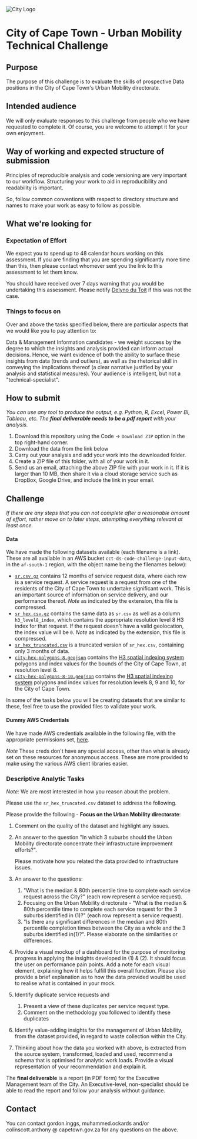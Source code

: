 
<img src="img/city_emblem.png" alt="City Logo"/>

# City of Cape Town - Urban Mobility Technical Challenge

## Purpose

The purpose of this challenge is to evaluate the skills of prospective Data positions in the City of Cape Town's Urban Mobility directorate. 

## Intended audience

We will only evaluate responses to this challenge from people who we have requested to complete it. Of course, you are welcome to attempt it for your own enjoyment.

## Way of working and expected structure of submission
Principles of reproducible analysis and code versioning are very important to our workflow. Structuring your work to aid in reproducibility and readability is important. 

So, follow common conventions with respect to directory structure and names to make your work as easy to follow as possible.

## What we're looking for
### Expectation of Effort
We expect you to spend up to 48 calendar hours working on this assessment. If you are finding that you are spending significantly more time than this, then please contact whomever sent you the link to this assessment to let them know.

You should have received over 7 days warning that you would be undertaking this assessment. Please notify [Delyno du Toit](delyno.dutoit@capetown.gov.za) if this was not the case.

### Things to focus on
Over and above the tasks specified below, there are particular aspects that we would like you to pay attention to:

Data & Management Information candidates - we weight success by the degree to which the insights and analysis provided can inform actual decisions. Hence, we want evidence of both the ability to surface these insights from data (trends and outliers), as well as the rhetorical skill in conveying the implications thereof (a clear narrative justified by your analysis and statistical measures). Your audience is intelligent, but not a "technical-specialist".

## How to submit
*You can use any tool to produce the output, e.g. Python, R, Excel, Power BI, Tableau, etc.* 
*The **final deliverable needs to be a pdf report** with your analysis.*

1. Download this repository using the Code -> `Download ZIP` option in the top right-hand corner.
2. Download the data from the link below
3. Carry out your analysis and add your work into the downloaded folder.
6. Create a ZIP file of this folder, with all of your work in it.
7. Send us an email, attaching the above ZIP file with your work in it. If it is larger than 10 MB, then share it via a cloud storage service such as DropBox, Google Drive, and include the link in your email. 

## Challenge
*If there are any steps that you can not complete after a reasonable amount of effort, rather move on to later steps, attempting everything relevant at least once.*

#### Data
We have made the following datasets available (each filename is a link). These are all available in an AWS bucket `cct-ds-code-challenge-input-data`, in the `af-south-1` region, with the object name being the filenames below):
* [`sr.csv.gz`](https://cct-ds-code-challenge-input-data.s3.af-south-1.amazonaws.com/sr.csv.gz) contains 12 months of service request data, where each row is a service request. A service request is a request from one of the residents of the City of Cape Town to undertake significant work. This is an important source of information on service delivery, and our performance thereof. *Note* as indicated by the extension, this file is compressed.
* [`sr_hex.csv.gz`](https://cct-ds-code-challenge-input-data.s3.af-south-1.amazonaws.com/sr_hex.csv.gz) contains the same data as `sr.csv` as well as a column `h3_level8_index`, which contains the appropriate resolution level 8 H3 index for that request. If the request doesn't have a valid geolocation, the index value will be `0`. *Note* as indicated by the extension, this file is compressed.
* [`sr_hex_truncated.csv`](https://cct-ds-code-challenge-input-data.s3.af-south-1.amazonaws.com/sr_hex_truncated.csv) is a truncated version of `sr_hex.csv`, containing only 3 months of data.
* [`city-hex-polygons-8.geojson`](https://cct-ds-code-challenge-input-data.s3.af-south-1.amazonaws.com/city-hex-polygons-8.geojson) contains the [H3 spatial indexing system](https://h3geo.org/) polygons and index values for the bounds of the City of Cape Town, at resolution level 8.
* [`city-hex-polygons-8-10.geojson`](https://cct-ds-code-challenge-input-data.s3.af-south-1.amazonaws.com/city-hex-polygons-8-10.geojson) contains the [H3 spatial indexing system](https://h3geo.org/) polygons and index values for resolution levels 8, 9 and 10, for the City of Cape Town.

In some of the tasks below you will be creating datasets that are similar to these, feel free to use the provided files to validate your work.

#### Dummy AWS Credentials
We have made AWS credentials available in the following file, with the appropriate permissions set, [here](https://cct-ds-code-challenge-input-data.s3.af-south-1.amazonaws.com/ds_code_challenge_creds.json).

*Note* These creds don't have any special access, other than what is already set on these resources for anonymous access. These are more provided to make using the various AWS client libraries easier.

### Descriptive Analytic Tasks 
*Note:* We are most interested in how you reason about the problem.

Please use the `sr_hex_truncated.csv` dataset to address the following.

Please provide the following - **Focus on the Urban Mobility directorate**:
1. Comment on the quality of the dataset and highlight any issues.
2. An answer to the question "In which 3 suburbs should the Urban Mobility directorate concentrate their infrastructure improvement efforts?".

   Please motivate how you related the data provided to infrastructure issues.
3. An answer to the questions:
    1. "What is the median & 80th percentile time to complete each service request across the City?" (each row represent a service request).
    2. Focusing on the Urban Mobility directorate - "What is the median & 80th percentile time to complete each service request for the 3 suburbs identified in (1)?" (each row represent a service request).
    3. "Is there any significant differences in the median and 80th percentile completion times between the City as a whole and the 3 suburbs identified in(1)?".  Please elaborate on the similarities or differences.
4. Provide a visual mockup of a dashboard for the purpose of monitoring progress in applying the insights developed in (1) & (2). It should focus the user on performance pain points. Add a note for each visual element, explaining how it helps fulfill this overall function. Please also provide a brief explanation as to how the data provided would be used to realise what is contained in your mock.
5. Identify duplicate service requests and
   1. Present a view of these duplicates per service request type.
   2. Comment on the methodology you followed to identify these duplicates
6. Identify value-adding insights for the management of Urban Mobility, from the dataset provided, in regard to waste collection within the City.
7. Thinking about how the data you worked with above, is extracted from the source system, transformed, loaded and used, recommend a schema that is optimised for analytic work loads. Provide a visual representation of your recommendation and explain it.
 
The **final deliverable** is a report (in PDF form) for the Executive Management team of the City.  An Executive-level, non-specialist should be able to read the report and follow your analysis without guidance.

## Contact
You can contact gordon.inggs, muhammed.ockards and/or colinscott.anthony @ capetown.gov.za for any questions on the above.
